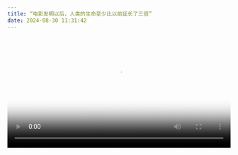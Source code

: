```yaml
---
title: “电影发明以后，人类的生命至少比以前延长了三倍”
date: 2024-08-30 11:31:42
---
```

<head>
  <link href="https://vjs.zencdn.net/8.16.1/video-js.css" rel="stylesheet" />

  <!-- If you'd like to support IE8 (for Video.js versions prior to v7) -->
  <!-- <script src="https://vjs.zencdn.net/ie8/1.1.2/videojs-ie8.min.js"></script> -->

  <style>
    /* 使视频在手机上自适应 */
    #my-video {
      width: 100%;
      height: auto;
      max-width: 896px; /* 这可以保证在大屏幕上依然有最大宽度 */
    }

    /* 可以根据需要调整下面的样式，确保容器元素的宽度也是自适应的 */
    .video-container {
      max-width: 100%;
      margin: 0 auto;
    }
  </style>
</head>

<body>
  <div class="video-container">
    <video
      id="my-video"
      class="video-js"
      controls
      preload="auto"
      poster="./Picbase/JCL.webp"
      data-setup="{}"
    >
      <source src="http://[2408:8763:0:909:df62:ec93:ec8a:880c]:8080/hls/Mjs7Bst2v38D1T6oBShFSLkxWzWWweAl.m3u8" type="application/x-mpegURL" />
      <p class="vjs-no-js">
        To view this video please enable JavaScript, and consider upgrading to a
        web browser that
        <a href="https://videojs.com/html5-video-support/" target="_blank"
          >supports HTML5 video</a
        >
      </p>
    </video>
  </div>

  <script src="https://vjs.zencdn.net/8.16.1/video.min.js"></script>
</body>
